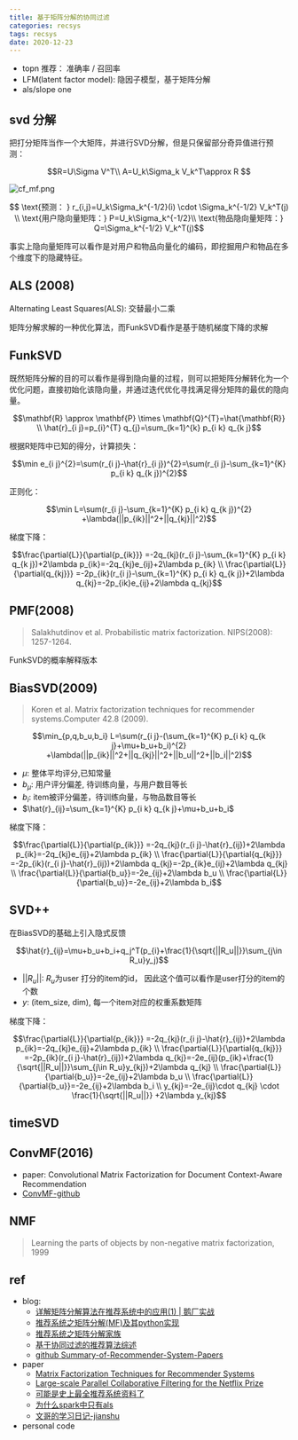 ```yaml
---
title: 基于矩阵分解的协同过滤
categories: recsys
tags: recsys
date: 2020-12-23
---
```


- topn 推荐： 准确率 / 召回率
- LFM(latent factor model): 隐因子模型，基于矩阵分解
- als/slope one

## svd 分解

把打分矩阵当作一个大矩阵，并进行SVD分解，但是只保留部分奇异值进行预测：

$$R=U\Sigma V^T\\
A=U_k\Sigma_k V_k^T\approx R $$

![cf_mf.png](https://cdn.jsdelivr.net/gh/YeeKal/img_land/blog/notes_img_backup/recsys/imgs/cf_mf.png)

$$ \text{预测： } r_{i,j}=U_k\Sigma_k^{-1/2}(i) \cdot \Sigma_k^{-1/2} V_k^T(j) \\
\text{用户隐向量矩阵：} P=U_k\Sigma_k^{-1/2}\\
\text{物品隐向量矩阵：} Q=\Sigma_k^{-1/2} V_k^T(j)$$

事实上隐向量矩阵可以看作是对用户和物品向量化的编码，即挖掘用户和物品在多个维度下的隐藏特征。

## ALS (2008)

Alternating Least Squares(ALS): 交替最小二乘

矩阵分解求解的一种优化算法，而FunkSVD看作是基于随机梯度下降的求解

## FunkSVD

既然矩阵分解的目的可以看作是得到隐向量的过程，则可以把矩阵分解转化为一个优化问题，直接初始化该隐向量，并通过迭代优化寻找满足得分矩阵的最优的隐向量。

$$\mathbf{R} \approx \mathbf{P} \times \mathbf{Q}^{T}=\hat{\mathbf{R}}  \\
\hat{r}_{i j}=p_{i}^{T} q_{j}=\sum_{k=1}^{k} p_{i k} q_{k j}$$

根据R矩阵中已知的得分，计算损失：

$$\min e_{i j}^{2}=\sum(r_{i j}-\hat{r}_{i j})^{2}=\sum(r_{i j}-\sum_{k=1}^{K} p_{i k} q_{k j})^{2}$$

正则化：

$$\min L=\sum(r_{i j}-\sum_{k=1}^{K} p_{i k} q_{k j})^{2} +\lambda(||p_{ik}||^2+||q_{kj}||^2)$$

梯度下降：

$$\frac{\partial{L}}{\partial{p_{ik}}} =-2q_{kj}(r_{i j}-\sum_{k=1}^{K} p_{i k} q_{k j})+2\lambda p_{ik}=-2q_{kj}e_{ij}+2\lambda p_{ik} \\
\frac{\partial{L}}{\partial{q_{kj}}} =-2p_{ik}(r_{i j}-\sum_{k=1}^{K} p_{i k} q_{k j})+2\lambda q_{kj}=-2p_{ik}e_{ij}+2\lambda q_{kj}$$

## PMF(2008)

> Salakhutdinov et al. Probabilistic matrix factorization. NIPS(2008): 1257-1264.

FunkSVD的概率解释版本

## BiasSVD(2009)

> Koren et al. Matrix factorization techniques for recommender systems.Computer 42.8 (2009).

$$\min_{p,q,b_u,b_i} L=\sum(r_{i j}-(\sum_{k=1}^{K} p_{i k} q_{k j}+\mu+b_u+b_i)^{2} +\lambda(||p_{ik}||^2+||q_{kj}||^2+||b_u||^2+||b_i||^2)$$

- $\mu$: 整体平均评分,已知常量 
- $b_\mu$: 用户评分偏差, 待训练向量，与用户数目等长
- $b_i$: item被评分偏差，待训练向量，与物品数目等长
- $\hat{r}_{ij}=\sum_{k=1}^{K} p_{i k} q_{k j}+\mu+b_u+b_i$

梯度下降：

$$\frac{\partial{L}}{\partial{p_{ik}}} =-2q_{kj}(r_{i j}-\hat{r}_{ij})+2\lambda p_{ik}=-2q_{kj}e_{ij}+2\lambda p_{ik} \\
\frac{\partial{L}}{\partial{q_{kj}}} =-2p_{ik}(r_{i j}-\hat{r}_{ij})+2\lambda q_{kj}=-2p_{ik}e_{ij}+2\lambda q_{kj} \\
\frac{\partial{L}}{\partial{b_u}}=-2e_{ij}+2\lambda b_u \\
\frac{\partial{L}}{\partial{b_u}}=-2e_{ij}+2\lambda b_i$$

## SVD++

在BiasSVD的基础上引入隐式反馈

$$\hat{r}_{ij}=\mu+b_u+b_i+q_j^T(p_{i}+\frac{1}{\sqrt{||R_u||}}\sum_{j\in R_u}y_j)$$

- $||R_u||$: $R_u$为user 打分的item的id， 因此这个值可以看作是user打分的item的个数
- $y$: (item_size, dim), 每一个item对应的权重系数矩阵

梯度下降：

$$\frac{\partial{L}}{\partial{p_{ik}}} =-2q_{kj}(r_{i j}-\hat{r}_{ij})+2\lambda p_{ik}=-2q_{kj}e_{ij}+2\lambda p_{ik} \\
\frac{\partial{L}}{\partial{q_{kj}}} =-2p_{ik}(r_{i j}-\hat{r}_{ij})+2\lambda q_{kj}=-2e_{ij}(p_{ik}+\frac{1}{\sqrt{||R_u||}}\sum_{j\in R_u}y_{kj})+2\lambda q_{kj} \\
\frac{\partial{L}}{\partial{b_u}}=-2e_{ij}+2\lambda b_u \\
\frac{\partial{L}}{\partial{b_u}}=-2e_{ij}+2\lambda b_i \\
y_{kj}=-2e_{ij}\cdot q_{kj} \cdot \frac{1}{\sqrt{||R_u||}}  +2\lambda y_{kj}$$

## timeSVD

## ConvMF(2016)

- paper: Convolutional Matrix Factorization for Document Context-Aware Recommendation
- [ConvMF-github](https://github.com/cartopy/ConvMF)




## NMF

> Learning the parts of objects by non-negative matrix factorization, 1999

## ref

- blog:
    - [详解矩阵分解算法在推荐系统中的应用(1) | 鹅厂实战](https://zhuanlan.zhihu.com/p/69662980)
    - [推荐系统之矩阵分解(MF)及其python实现](https://blog.csdn.net/qq_43741312/article/details/97548944)
    - [推荐系统之矩阵分解家族](https://zhuanlan.zhihu.com/p/35262187)
    - [基于协同过滤的推荐算法综述](https://zhuanlan.zhihu.com/p/338582478)
    - [github Summary-of-Recommender-System-Papers](https://github.com/fuxuemingzhu/Summary-of-Recommender-System-Papers)
- paper
    - [Matrix Factorization Techniques for Recommender Systems]()
    - [Large-scale Parallel Collaborative Filtering for the Netflix Prize]()
    - [可能是史上最全推荐系统资料了]()
    - [为什么spark中只有als]()
    - [文哥的学习日记-jianshu](https://www.jianshu.com/u/c5df9e229a67)
- personal code


